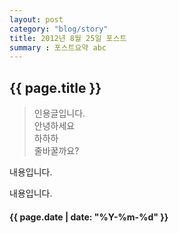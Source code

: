 ```yaml
---
layout: post
category: "blog/story"
title: 2012년 8월 25일 포스트
summary : 포스트요약 abc
---
```

## {{ page.title }}

>인용글입니다.  
안녕하세요  
하하하  
줄바꿀까요?  

내용입니다.

내용입니다.

#### {{ page.date | date: "%Y-%m-%d" }}
